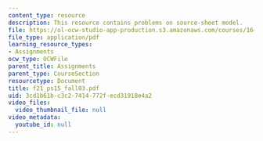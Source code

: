 ```yaml
---
content_type: resource
description: This resource contains problems on source-sheet model.
file: https://ol-ocw-studio-app-production.s3.amazonaws.com/courses/16-01-unified-engineering-i-ii-iii-iv-fall-2005-spring-2006/3cd1b61bc3c27414772fecd31918e4a2_f21_ps15_fall03.pdf
file_type: application/pdf
learning_resource_types:
- Assignments
ocw_type: OCWFile
parent_title: Assignments
parent_type: CourseSection
resourcetype: Document
title: f21_ps15_fall03.pdf
uid: 3cd1b61b-c3c2-7414-772f-ecd31918e4a2
video_files:
  video_thumbnail_file: null
video_metadata:
  youtube_id: null
---
```

